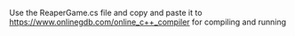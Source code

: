 ﻿Use the ReaperGame.cs file and copy and paste it to https://www.onlinegdb.com/online_c++_compiler for compiling and running
